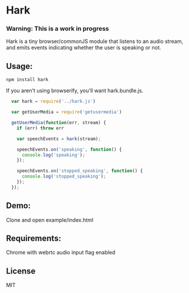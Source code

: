 # Hark

### Warning: This is a work in progress

Hark is a tiny browser/commonJS module that listens to an audio stream, and emits events indicating whether the user is speaking or not.

## Usage:

`npm install hark`

If you aren't using browserify, you'll want hark.bundle.js.

```javascript
  var hark = require('../hark.js')

  var getUserMedia = require('getusermedia')

  getUserMedia(function(err, stream) {
    if (err) throw err

    var speechEvents = hark(stream);

    speechEvents.on('speaking', function() {
      console.log('speaking');
    });

    speechEvents.on('stopped_speaking', function() {
      console.log('stopped_speaking');
    });
  });
```

## Demo:

Clone and open example/index.html

## Requirements:
 
Chrome with webrtc audio input flag enabled

## License

MIT

